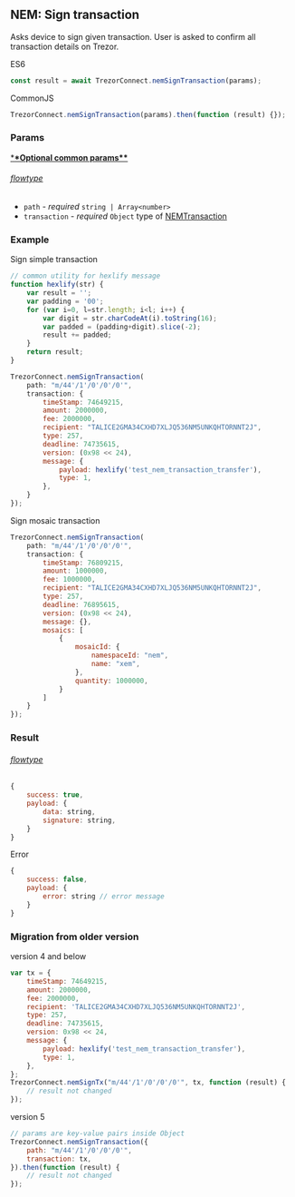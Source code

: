 ## NEM: Sign transaction

Asks device to sign given transaction. User is asked to confirm all transaction
details on Trezor.

ES6

```javascript
const result = await TrezorConnect.nemSignTransaction(params);
```

CommonJS

```javascript
TrezorConnect.nemSignTransaction(params).then(function (result) {});
```

### Params

[\***\*Optional common params\*\***](commonParams.md)

###### [flowtype](../../src/js/types/params.js#L114-L117)

-   `path` - _required_ `string | Array<number>`
-   `transaction` - _required_ `Object` type of [NEMTransaction](../../src/js/types/nem.js#L41)

### Example

Sign simple transaction

```javascript
// common utility for hexlify message
function hexlify(str) {
    var result = '';
    var padding = '00';
    for (var i=0, l=str.length; i<l; i++) {
        var digit = str.charCodeAt(i).toString(16);
        var padded = (padding+digit).slice(-2);
        result += padded;
    }
    return result;
}

TrezorConnect.nemSignTransaction(
    path: "m/44'/1'/0'/0'/0'",
    transaction: {
        timeStamp: 74649215,
        amount: 2000000,
        fee: 2000000,
        recipient: "TALICE2GMA34CXHD7XLJQ536NM5UNKQHTORNNT2J",
        type: 257,
        deadline: 74735615,
        version: (0x98 << 24),
        message: {
            payload: hexlify('test_nem_transaction_transfer'),
            type: 1,
        },
    }
});
```

Sign mosaic transaction

```javascript
TrezorConnect.nemSignTransaction(
    path: "m/44'/1'/0'/0'/0'",
    transaction: {
        timeStamp: 76809215,
        amount: 1000000,
        fee: 1000000,
        recipient: "TALICE2GMA34CXHD7XLJQ536NM5UNKQHTORNNT2J",
        type: 257,
        deadline: 76895615,
        version: (0x98 << 24),
        message: {},
        mosaics: [
            {
                mosaicId: {
                    namespaceId: "nem",
                    name: "xem",
                },
                quantity: 1000000,
            }
        ]
    }
});
```

### Result

###### [flowtype](../../src/js/types/response.js#L271-L274)

```javascript
{
    success: true,
    payload: {
        data: string,
        signature: string,
    }
}
```

Error

```javascript
{
    success: false,
    payload: {
        error: string // error message
    }
}
```

### Migration from older version

version 4 and below

```javascript
var tx = {
    timeStamp: 74649215,
    amount: 2000000,
    fee: 2000000,
    recipient: 'TALICE2GMA34CXHD7XLJQ536NM5UNKQHTORNNT2J',
    type: 257,
    deadline: 74735615,
    version: 0x98 << 24,
    message: {
        payload: hexlify('test_nem_transaction_transfer'),
        type: 1,
    },
};
TrezorConnect.nemSignTx("m/44'/1'/0'/0'/0'", tx, function (result) {
    // result not changed
});
```

version 5

```javascript
// params are key-value pairs inside Object
TrezorConnect.nemSignTransaction({
    path: "m/44'/1'/0'/0'/0'",
    transaction: tx,
}).then(function (result) {
    // result not changed
});
```
